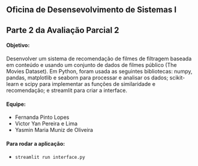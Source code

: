 ## Oficina de Desensevolvimento de Sistemas I

## Parte 2 da Avaliação Parcial 2

#### Objetivo:
Desenvolver um sistema de recomendação de filmes de filtragem baseada em conteúdo e usando um conjunto de dados de filmes público (The Movies Dataset). Em Python, foram usada as seguintes bibliotecas: numpy, pandas, matplotlib e seaborn para processar e analisar os dados; scikit-learn e scipy para implementar as funções de similaridade e recomendação; e streamlit para criar a interface.

#### Equipe:
- Fernanda Pinto Lopes
- Victor Yan Pereira e Lima
- Yasmin Maria Muniz de Oliveira


#### Para rodar a aplicação:
- `streamlit run interface.py`
